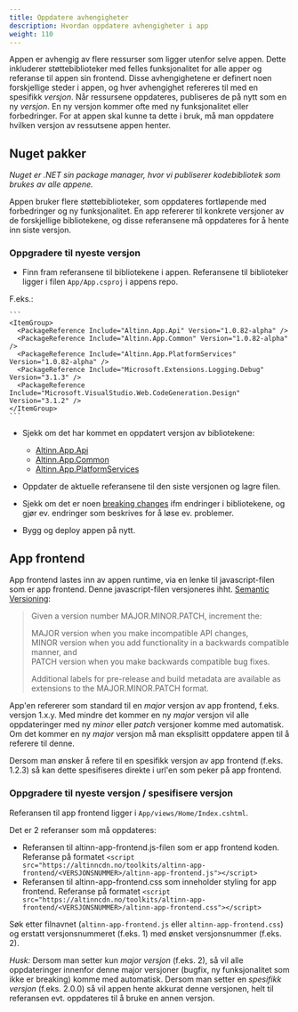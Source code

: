 ```yaml
---
title: Oppdatere avhengigheter
description: Hvordan oppdatere avhengigheter i app
weight: 110
---
```


Appen er avhengig av flere ressurser som ligger utenfor selve appen. Dette inkluderer støttebiblioteker med felles funksjonalitet for alle apper og referanse til appen sin frontend. Disse avhengighetene er definert noen forskjellige steder i appen, og hver avhengighet refereres til med en spesifikk _versjon_. Når ressursene oppdateres, publiseres de på nytt som en ny _versjon_. En ny versjon kommer ofte med ny funksjonalitet eller forbedringer. For at appen skal kunne ta dette i bruk, må man oppdatere hvilken versjon av ressutsene appen henter. 

## Nuget pakker
_Nuget er .NET sin package manager, hvor vi publiserer kodebibliotek som brukes av alle appene._

Appen bruker flere støttebiblioteker, som oppdateres fortløpende med forbedringer og ny funksjonalitet. En app refererer til konkrete versjoner av de forskjellige
bibliotekene, og disse referansene må oppdateres for å hente inn siste versjon. 

### Oppgradere til nyeste versjon

- Finn fram referansene til bibliotekene i appen. Referansene til biblioteker ligger i filen `App/App.csproj` i appens repo. 

F.eks.:

    ```
    <ItemGroup>
      <PackageReference Include="Altinn.App.Api" Version="1.0.82-alpha" />
      <PackageReference Include="Altinn.App.Common" Version="1.0.82-alpha" />
      <PackageReference Include="Altinn.App.PlatformServices" Version="1.0.82-alpha" />
      <PackageReference Include="Microsoft.Extensions.Logging.Debug" Version="3.1.3" />
      <PackageReference Include="Microsoft.VisualStudio.Web.CodeGeneration.Design" Version="3.1.2" />
    </ItemGroup>
    ```

- Sjekk om det har kommet en oppdatert versjon av bibliotekene:

    - [Altinn.App.Api](https://www.nuget.org/packages/Altinn.App.Api)
    - [Altinn.App.Common](https://www.nuget.org/packages/Altinn.App.Common)
    - [Altinn.App.PlatformServices](https://www.nuget.org/packages/Altinn.App.PlatformServices)

- Oppdater de aktuelle referansene til den siste versjonen og lagre filen.

- Sjekk om det er noen [breaking changes](https://docs.altinn.studio/teknologi/altinnstudio/known-issues/breaking-changes/) ifm endringer i bibliotekene, og gjør ev. endringer som beskrives for å løse ev. problemer.

- Bygg og deploy appen på nytt.

## App frontend
App frontend lastes inn av appen runtime, via en lenke til javascript-filen som er app frontend. Denne javascript-filen versjoneres ihht. [Semantic Versioning](https://semver.org/):

> Given a version number MAJOR.MINOR.PATCH, increment the:
> 
> MAJOR version when you make incompatible API changes,<br/>
> MINOR version when you add functionality in a backwards compatible manner, and<br/>
> PATCH version when you make backwards compatible bug fixes.
> 
> Additional labels for pre-release and build metadata are available as extensions to the MAJOR.MINOR.PATCH format.

App'en refererer som standard til en _major_ versjon av app frontend, f.eks. versjon 1.x.y. Med mindre det kommer en ny _major_ versjon vil alle oppdateringer med ny _minor_ eller _patch_ versjoner komme med automatisk. Om det kommer en ny _major_ versjon må man eksplisitt oppdatere appen til å referere til denne.

Dersom man ønsker å refere til en spesifikk versjon av app frontend (f.eks. 1.2.3) så kan dette spesifiseres direkte i url'en som peker på app frontend.

### Oppgradere til nyeste versjon / spesifisere versjon
Referansen til app frontend ligger i `App/views/Home/Index.cshtml`.

Det er 2 referanser som må oppdateres:

- Referansen til altinn-app-frontend.js-filen som er app frontend koden.
  Referanse på formatet `<script src="https://altinncdn.no/toolkits/altinn-app-frontend/<VERSJONSNUMMER>/altinn-app-frontend.js"></script>`
- Referansen til altinn-app-frontend.css som inneholder styling for app frontend.
  Referanse på formatet `<script src="https://altinncdn.no/toolkits/altinn-app-frontend/<VERSJONSNUMMER>/altinn-app-frontend.css"></script>`

Søk etter filnavnet (`altinn-app-frontend.js` eller `altinn-app-frontend.css`) og erstatt versjonsnummeret (f.eks. 1) med ønsket versjonsnummer (f.eks. 2).

_Husk:_ Dersom man setter kun _major versjon_ (f.eks. 2), så vil alle oppdateringer innenfor denne major versjoner (bugfix, ny funksjonalitet som ikke er breaking) komme med automatisk. Dersom man setter en _spesifikk versjon_ (f.eks. 2.0.0) så vil appen hente akkurat denne versjonen, helt til referansen evt. oppdateres til å bruke en annen versjon.